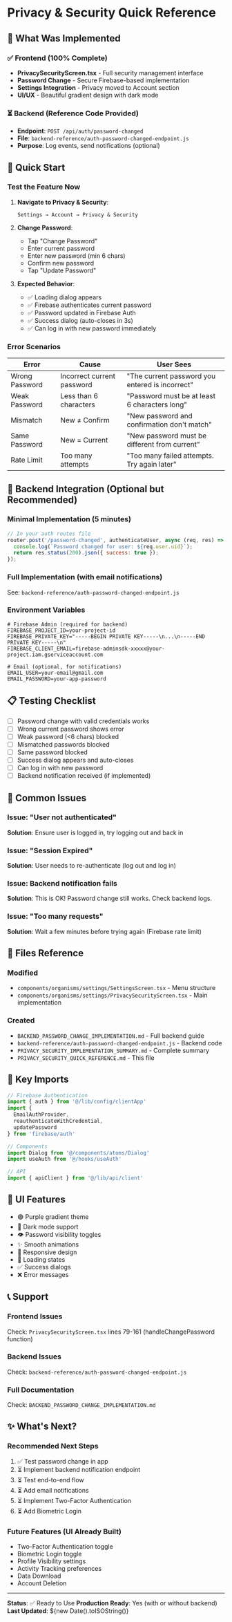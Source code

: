 # Privacy & Security Quick Reference

## 🎉 What Was Implemented

### ✅ Frontend (100% Complete)
- **PrivacySecurityScreen.tsx** - Full security management interface
- **Password Change** - Secure Firebase-based implementation
- **Settings Integration** - Privacy moved to Account section
- **UI/UX** - Beautiful gradient design with dark mode

### ⏳ Backend (Reference Code Provided)
- **Endpoint**: `POST /api/auth/password-changed`
- **File**: `backend-reference/auth-password-changed-endpoint.js`
- **Purpose**: Log events, send notifications (optional)

## 🚀 Quick Start

### Test the Feature Now

1. **Navigate to Privacy & Security**:
   ```
   Settings → Account → Privacy & Security
   ```

2. **Change Password**:
   - Tap "Change Password"
   - Enter current password
   - Enter new password (min 6 chars)
   - Confirm new password
   - Tap "Update Password"

3. **Expected Behavior**:
   - ✅ Loading dialog appears
   - ✅ Firebase authenticates current password
   - ✅ Password updated in Firebase Auth
   - ✅ Success dialog (auto-closes in 3s)
   - ✅ Can log in with new password immediately

### Error Scenarios

| Error | Cause | User Sees |
|-------|-------|-----------|
| Wrong Password | Incorrect current password | "The current password you entered is incorrect" |
| Weak Password | Less than 6 characters | "Password must be at least 6 characters long" |
| Mismatch | New ≠ Confirm | "New password and confirmation don't match" |
| Same Password | New = Current | "New password must be different from current" |
| Rate Limit | Too many attempts | "Too many failed attempts. Try again later" |

## 🔧 Backend Integration (Optional but Recommended)

### Minimal Implementation (5 minutes)

```javascript
// In your auth routes file
router.post('/password-changed', authenticateUser, async (req, res) => {
  console.log(`Password changed for user: ${req.user.uid}`);
  return res.status(200).json({ success: true });
});
```

### Full Implementation (with email notifications)

See: `backend-reference/auth-password-changed-endpoint.js`

### Environment Variables

```env
# Firebase Admin (required for backend)
FIREBASE_PROJECT_ID=your-project-id
FIREBASE_PRIVATE_KEY="-----BEGIN PRIVATE KEY-----\n...\n-----END PRIVATE KEY-----\n"
FIREBASE_CLIENT_EMAIL=firebase-adminsdk-xxxxx@your-project.iam.gserviceaccount.com

# Email (optional, for notifications)
EMAIL_USER=your-email@gmail.com
EMAIL_PASSWORD=your-app-password
```

## 📋 Testing Checklist

- [ ] Password change with valid credentials works
- [ ] Wrong current password shows error
- [ ] Weak password (<6 chars) blocked
- [ ] Mismatched passwords blocked
- [ ] Same password blocked
- [ ] Success dialog appears and auto-closes
- [ ] Can log in with new password
- [ ] Backend notification received (if implemented)

## 🐛 Common Issues

### Issue: "User not authenticated"
**Solution**: Ensure user is logged in, try logging out and back in

### Issue: "Session Expired"
**Solution**: User needs to re-authenticate (log out and log in)

### Issue: Backend notification fails
**Solution**: This is OK! Password change still works. Check backend logs.

### Issue: "Too many requests"
**Solution**: Wait a few minutes before trying again (Firebase rate limit)

## 📁 Files Reference

### Modified
- `components/organisms/settings/SettingsScreen.tsx` - Menu structure
- `components/organisms/settings/PrivacySecurityScreen.tsx` - Main implementation

### Created
- `BACKEND_PASSWORD_CHANGE_IMPLEMENTATION.md` - Full backend guide
- `backend-reference/auth-password-changed-endpoint.js` - Backend code
- `PRIVACY_SECURITY_IMPLEMENTATION_SUMMARY.md` - Complete summary
- `PRIVACY_SECURITY_QUICK_REFERENCE.md` - This file

## 🔗 Key Imports

```typescript
// Firebase Authentication
import { auth } from '@/lib/config/clientApp'
import { 
  EmailAuthProvider, 
  reauthenticateWithCredential, 
  updatePassword 
} from 'firebase/auth'

// Components
import Dialog from '@/components/atoms/Dialog'
import useAuth from '@/hooks/useAuth'

// API
import { apiClient } from '@/lib/api/client'
```

## 🎨 UI Features

- 🟣 Purple gradient theme
- 🌙 Dark mode support
- 👁️ Password visibility toggles
- ✨ Smooth animations
- 📱 Responsive design
- 🔄 Loading states
- ✅ Success dialogs
- ❌ Error messages

## 📞 Support

### Frontend Issues
Check: `PrivacySecurityScreen.tsx` lines 79-161 (handleChangePassword function)

### Backend Issues
Check: `backend-reference/auth-password-changed-endpoint.js`

### Full Documentation
Check: `BACKEND_PASSWORD_CHANGE_IMPLEMENTATION.md`

## ✨ What's Next?

### Recommended Next Steps
1. ✅ Test password change in app
2. ⏳ Implement backend notification endpoint
3. ⏳ Test end-to-end flow
4. ⏳ Add email notifications
5. ⏳ Implement Two-Factor Authentication
6. ⏳ Add Biometric Login

### Future Features (UI Already Built)
- Two-Factor Authentication toggle
- Biometric Login toggle
- Profile Visibility settings
- Activity Tracking preferences
- Data Download
- Account Deletion

---

**Status**: ✅ Ready to Use
**Production Ready**: Yes (with or without backend)
**Last Updated**: ${new Date().toISOString()}
